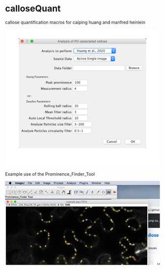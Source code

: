 # calloseQuant
callose quantification macros for caiping huang and manfred heinlein


[![](screenshot.jpg)](screenshot.jpg)

Example use of the Prominence_Finder_Tool

[![](example.jpg)](example.jpg)
